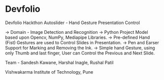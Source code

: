 # Devfolio
Devfolio Hackthon
Autoslider - Hand Gesture Presentation Control

-> Domain - Image Detection and Recognition
-> Python Project Model based upon Opencv, NumPy, Mediapipe Libraries.
-> Pre-defined Hand (Fist) Gestures are used to Control Slides in Presentation.
-> Pen and Earser Support for Marking and Removing the Ink.
-> Simple hand Gesture, using only Thumb and last finger, User can Control the Previous and Next Slide.

Team - 
Sandesh Kawane, Harshal Inagle, Rushal Patil

Vishwakarma Institute of Technology, Pune
